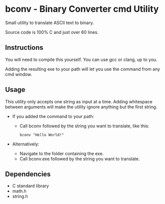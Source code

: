 # bconv - Binary Converter cmd Utility
Small utility to translate ASCII text to binary.

Source code is 100% C and just over 60 lines.

## Instructions
You will need to compile this yourself.
You can use gcc or clang, up to you.

Adding the resulting exe to your path will let you use the command from any cmd window.

## Usage
This utility only accepts one string as input at a time.
Adding whitespace between arguments will make the utility ignore anything but the first string.

 - If you added the command to your path:
	- Call bconv followed by the string you want to translate, like this:

		``` 
		bconv "Hello World!" 
		``` 

 - Alternatively:
	- Navigate to the folder containing the exe.
	- Call bconv.exe followed by the string you want to translate.


## Dependencies
 - C standard library
 - math.h
 - string.h
